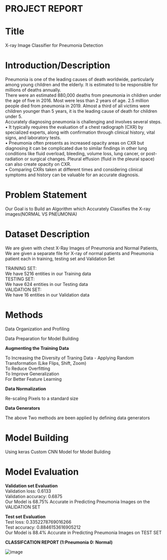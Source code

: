 # PROJECT REPORT 
# Title
X-ray Image Classifier for Pneumonia Detection
# Introduction/Description 
Pneumonia is one of the leading causes of death worldwide, particularly among young children and the elderly. It is estimated to be responsible for millions of deaths annually.<br>
There were an estimated 880,000 deaths from pneumonia in children under the age of five in 2016. Most were less than 2 years of age.
2.5 million people died from pneumonia in 2019. Almost a third of all victims were children younger than 5 years, it is the leading cause of death for children under 5.<br>
Accurately diagnosing pneumonia is challenging and involves several steps.<br>
•	It typically requires the evaluation of a chest radiograph (CXR) by specialized experts, along with confirmation through clinical history, vital signs, and laboratory tests.<br>
•	Pneumonia often presents as increased opacity areas on CXR but diagnosing it can be complicated due to similar findings in other lung conditions like fluid overload, bleeding, volume loss, lung cancer, or post-radiation or surgical changes. Pleural effusion (fluid in the pleural space) can also create opacity on CXR. <br>
•	Comparing CXRs taken at different times and considering clinical symptoms and history can be valuable for an accurate diagnosis. 

# Problem Statement 
Our Goal is to Build an Algorithm which Accurately Classifies the X-ray images(NORMAL VS PNEUMONIA)

# Dataset Description
We are given with chest X-Ray Images of Pneumonia and Normal Patients,<br>
We are given a separate file for X-ray of normal patients and Pneumonia patient each in training, testing set and Validation Set <br>

TRAINING SET:<br>
We have 5216 entities in our Training data<br>
TESTING SET:<br>
We have 624 entities in our Testing data<br>
VALIDATION SET:<br>
We have 16 entities in our Validation data<br>

# Methods
Data Organization and Profiling <br>

Data Preparation for Model Building<br>

**Augmenting the Training Data**<br>

To Increasing the Diversity of Traning Data - Applying Random Transformation (Like Flips, Shift, Zoom)<br>
To Reduce Overfitting<br>
To Improve Generalization<br>
For Better Feature Learning<br>

**Data Normalization**<br>

Re-scaling Pixels to a standard size <br>

**Data Generators**<br>

The above Two methods are been applied by defining data generators <br>

# Model Building

Using keras Custom CNN Model for Model Building <br>

# Model Evaluation

**Validation set Evaluation**	<br>
Validation loss: 0.6133 <br>
Validation accuracy: 0.6875 <br>
Our Model is 68.75% Accurate in Predicting Pneumonia Images on the VALIDATION SET <br>

**Test set Evaluation**	<br>
Test loss: 0.3352278769016266 <br>
Test accuracy: 0.8846153616905212 <br>
Our Model is 88.4% Accurate in Predicting Pneumonia Images on TEST SET

**CLASSIFCATION REPORT (1:Pneumonia 0: Normal)** <br>

![image](https://github.com/princed145/Pneumonia-detection-tool-/assets/63622088/6f6a6474-b97f-424e-af41-8a18cfb2a2ac)




